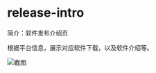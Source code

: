 # release-intro

简介：软件发布介绍页

根据平台信息，展示对应软件下载，以及软件介绍等。

![截图](https://unpkg.com/@icedesign/release-intro-block/screenshot.png)
